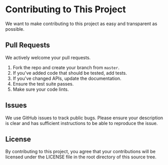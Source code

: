 # Contributing to This Project
We want to make contributing to this project as easy and transparent as
possible.

## Pull Requests  
We actively welcome your pull requests. 
 
1. Fork the repo and create your branch from `master`.
2. If you've added code that should be tested, add tests. 
3. If you've changed APIs, update the documentation.
4. Ensure the test suite passes.
5. Make sure your code lints. 

## Issues
We use GitHub issues to track public bugs. Please ensure your description is
clear and has sufficient instructions to be able to reproduce the issue.

## License
By contributing to this project, you agree that your contributions will be licensed
under the LICENSE file in the root directory of this source tree.


